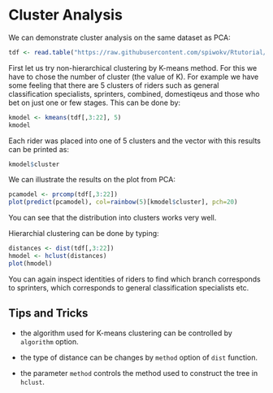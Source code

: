 # Cluster Analysis

We can demonstrate cluster analysis on the same dataset as PCA:
```R
tdf <- read.table("https://raw.githubusercontent.com/spiwokv/Rtutorial/master/data/tourdefrance2013.txt", header=T)
```
First let us try non-hierarchical clustering by K-means method. For this we have to chose the number
of cluster (the value of K). For example we have some feeling that there are 5 clusters of riders
such as general classification specialists, sprinters, combined, domestiqeus and those who bet on just
one or few stages. This can be done by:
```R
kmodel <- kmeans(tdf[,3:22], 5)
kmodel
```
Each rider was placed into one of 5 clusters and the vector with this results can be printed as:
```R
kmodel$cluster
```
We can illustrate the results on the plot from PCA:
```R
pcamodel <- prcomp(tdf[,3:22])
plot(predict(pcamodel), col=rainbow(5)[kmodel$cluster], pch=20)
```
You can see that the distribution into clusters works very well.

Hierarchial clustering can be done by typing:
```R
distances <- dist(tdf[,3:22])
hmodel <- hclust(distances)
plot(hmodel)
```
You can again inspect identities of riders to find which branch corresponds to sprinters, which corresponds to
general classification specialists etc.

## Tips and Tricks

* the algorithm used for K-means clustering can be controlled by `algorithm` option.

* the type of distance can be changes by `method` option of `dist` function.

* the parameter `method` controls the method used to construct the tree in `hclust`.

